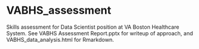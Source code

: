 # VABHS_assessment
Skills assessment for Data Scientist position at VA Boston Healthcare System. See VABHS Assessment Report.pptx for writeup of approach, and VABHS_data_analysis.html for Rmarkdown.
